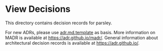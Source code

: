 # View Decisions

This directory contains decision records for parsley.

For new ADRs, please use [adr.md.template](adr.md.template) as basis.
More information on MADR is available at <https://adr.github.io/madr/>.
General information about architectural decision records is available at <https://adr.github.io/>.
